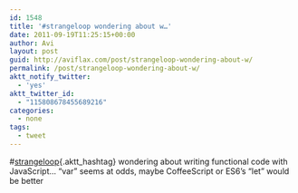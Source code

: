 ```yaml
---
id: 1548
title: '#strangeloop wondering about w…'
date: 2011-09-19T11:25:15+00:00
author: Avi
layout: post
guid: http://aviflax.com/post/strangeloop-wondering-about-w/
permalink: /post/strangeloop-wondering-about-w/
aktt_notify_twitter:
  - 'yes'
aktt_twitter_id:
  - "115808678455689216"
categories:
  - none
tags:
  - tweet
---
```

#[strangeloop](http://search.twitter.com/search?q=%23strangeloop){.aktt_hashtag} wondering about writing functional code with JavaScript… “var” seems at odds, maybe CoffeeScript or ES6’s “let” would be better
